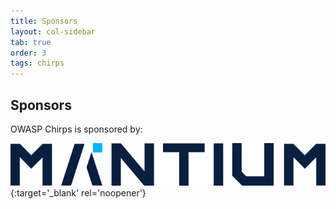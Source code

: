 ```yaml
---
title: Sponsors
layout: col-sidebar
tab: true
order: 3
tags: chirps
---
```


## Sponsors

OWASP Chirps is sponsored by:

[![Mantium](assets/images/mantium-logo.png)](https://mantiumai.com){:target='\_blank' rel='noopener'}
